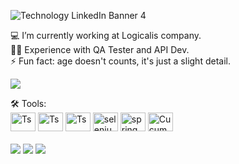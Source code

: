 
![Technology LinkedIn Banner 4](https://github.com/alisson-t-bucchi/alisson-t-bucchi/assets/162882339/6e3cdf03-b273-4b34-904b-ed9e73c774ef)


💻 I’m currently working at Logicalis company. <br>
🧑‍💻 Experience with QA Tester and API Dev. <br>
⚡ Fun fact: age doesn't counts, it's just a slight detail. 
<br>

[![](https://visitcount.itsvg.in/api?id=alisson-t-bucchii&label=Profile%20Views&pretty=true)](https://visitcount.itsvg.in)
<div>
<!-- Proudly created with GPRM ( https://gprm.itsvg.in ) -->
  🛠️ Tools: 
  <br>
  <img align="centre" alt="Ts" height="30" width="40" src="https://cdn.jsdelivr.net/gh/devicons/devicon/icons/react/react-original.svg" />
  <img align="centre" alt="Ts" height="30" width="40" src="https://cdn.jsdelivr.net/gh/devicons/devicon/icons/mongodb/mongodb-original.svg" />
  <img align="centre" alt="Ts" height="30" width="40" src="https://cdn.jsdelivr.net/gh/devicons/devicon/icons/jest/jest-plain.svg" />
  <img align="centre" alt="selenium" height="30" width="40" src="https://cdn.jsdelivr.net/gh/devicons/devicon/icons/selenium/selenium-original.svg">
  <img align="centre" alt="spring" height="30" width="40" src="https://cdn.jsdelivr.net/gh/devicons/devicon/icons/spring/spring-original-wordmark.svg">
  <src="https://media.discordapp.net/attachments/639956127056134178/890373478988013628/Publicacoes_Instagram_1_1.png?width=676&height=676">
  <img align="centre" alt="Cucumber" height="30" width="40" src="https://cdn.jsdelivr.net/gh/devicons/devicon/icons/cucumber/cucumber-plain.svg">
</div>
<br>
<div> 
  <a href="https://www.instagram.com/alissont.bucchi/?next=%2F" target="_blank"><img src="https://img.shields.io/badge/-Instagram-%23E4405F?style=for-the-badge&logo=instagram&logoColor=white" target="_blank"></a>
  <a href = "mailto:alisson.bucchi@gmail.com"><img src="https://img.shields.io/badge/-Gmail-%23333?style=for-the-badge&logo=gmail&logoColor=white" target="_blank"></a>
  <a href="https://www.linkedin.com/in/alisson-t-bucchi-626a2120b/" target="_blank"><img src="https://img.shields.io/badge/-LinkedIn-%230077B5?style=for-the-badge&logo=linkedin&logoColor=white" target="_blank"></a> 
</div>
